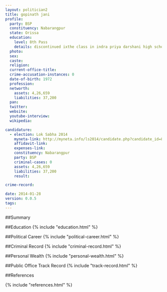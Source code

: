 ```yaml
---
layout: politician2
title: gopinath jani
profile: 
  party: BSP
  constituency: Nabarangpur
  state: Orissa
  education: 
    level: 8th Pass
    details: discontinued ixthe class in indra priya darshani high school  kukudabai during the year 1987.
  photo: 
  sex: 
  caste: 
  religion: 
  current-office-title: 
  crime-accusation-instances: 0
  date-of-birth: 1972
  profession: 
  networth: 
    assets: 4,26,659
    liabilities: 37,200
  pan: 
  twitter: 
  website: 
  youtube-interview: 
  wikipedia: 

candidature: 
  - election: Lok Sabha 2014
    myneta-link: http://myneta.info/ls2014/candidate.php?candidate_id=819
    affidavit-link: 
    expenses-link: 
    constituency: Nabarangpur 
    party: BSP
    criminal-cases: 0
    assets: 4,26,659
    liabilities: 37,200
    result:  

crime-record: 

date: 2014-01-28
version: 0.0.5
tags: 
---
```

##Summary


##Education
{% include "education.html" %}


##Political Career
{% include "political-career.html" %}


##Criminal Record
{% include "criminal-record.html" %}


##Personal Wealth
{% include "personal-wealth.html" %}


##Public Office Track Record
{% include "track-record.html" %}


##References


{% include "references.html" %}